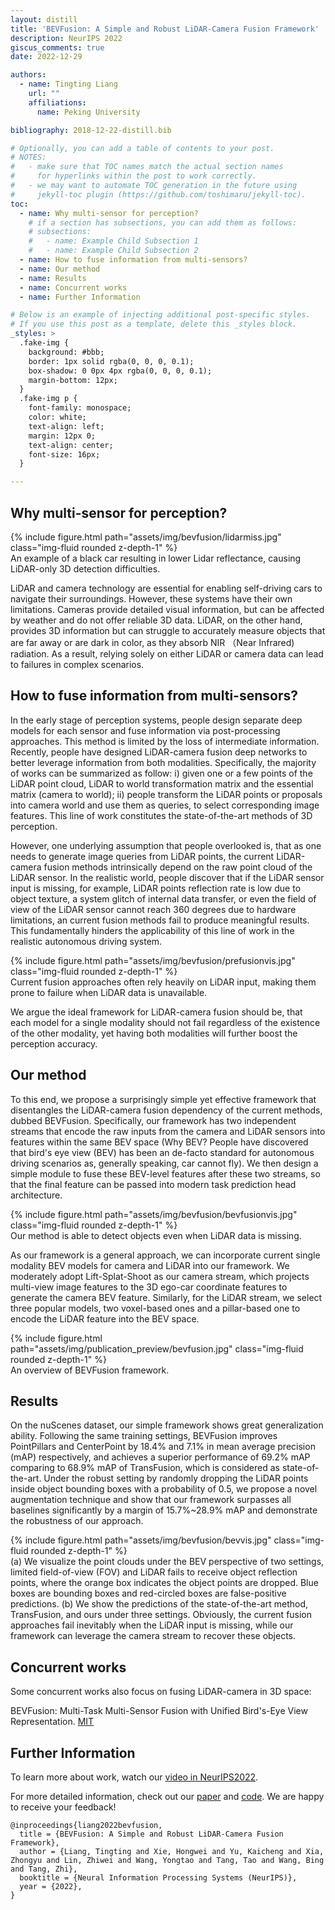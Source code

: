 ```yaml
---
layout: distill
title: 'BEVFusion: A Simple and Robust LiDAR-Camera Fusion Framework'
description: NeurIPS 2022
giscus_comments: true
date: 2022-12-29

authors:
  - name: Tingting Liang
    url: ""
    affiliations:
      name: Peking University

bibliography: 2018-12-22-distill.bib

# Optionally, you can add a table of contents to your post.
# NOTES:
#   - make sure that TOC names match the actual section names
#     for hyperlinks within the post to work correctly.
#   - we may want to automate TOC generation in the future using
#     jekyll-toc plugin (https://github.com/toshimaru/jekyll-toc).
toc:
  - name: Why multi-sensor for perception?
    # if a section has subsections, you can add them as follows:
    # subsections:
    #   - name: Example Child Subsection 1
    #   - name: Example Child Subsection 2
  - name: How to fuse information from multi-sensors?
  - name: Our method
  - name: Results
  - name: Concurrent works
  - name: Further Information

# Below is an example of injecting additional post-specific styles.
# If you use this post as a template, delete this _styles block.
_styles: >
  .fake-img {
    background: #bbb;
    border: 1px solid rgba(0, 0, 0, 0.1);
    box-shadow: 0 0px 4px rgba(0, 0, 0, 0.1);
    margin-bottom: 12px;
  }
  .fake-img p {
    font-family: monospace;
    color: white;
    text-align: left;
    margin: 12px 0;
    text-align: center;
    font-size: 16px;
  }

---
```


## Why multi-sensor for perception?

<div class="row mt-3">
    <div class="col-sm mt-3 mt-md-0">
        {% include figure.html path="assets/img/bevfusion/lidarmiss.jpg" class="img-fluid rounded z-depth-1" %}
    </div>
</div>
<div class="caption">
    An example of a black car resulting in lower Lidar reflectance, causing LiDAR-only 3D detection difficulties.
</div>

LiDAR and camera technology are essential for enabling self-driving cars to navigate their surroundings. However, these systems have their own limitations. Cameras provide detailed visual information, but can be affected by weather and do not offer reliable 3D data. LiDAR, on the other hand, provides 3D information but can struggle to accurately measure objects that are far away or are dark in color, as they absorb NIR （Near Infrared) radiation. As a result, relying solely on either LiDAR or camera data can lead to failures in complex scenarios.


## How to fuse information from multi-sensors?

In the early stage of perception systems, people design separate deep models for each sensor and fuse information via post-processing approaches. This method is limited by the loss of intermediate information. Recently, people have designed LiDAR-camera fusion deep networks to better leverage information from both modalities. Specifically, the majority of works can be summarized as follow: i) given one or a few points of the LiDAR point cloud, LiDAR to world transformation matrix and the essential matrix (camera to world); ii) people transform the LiDAR points or proposals into camera world and use them as queries, to select corresponding image features. 
This line of work constitutes the state-of-the-art methods of 3D perception.

However, one underlying assumption that people overlooked is, that as one needs to generate image queries from LiDAR points, the current LiDAR-camera fusion methods intrinsically depend on the raw point cloud of the LiDAR sensor. In the realistic world, people discover that if the LiDAR sensor input is missing, for example, LiDAR points reflection rate is low due to object texture, a system glitch of internal data transfer, or even the field of view of the LiDAR sensor cannot reach 360 degrees due to hardware limitations, an current fusion methods fail to produce meaningful results. This fundamentally hinders the applicability of this line of work in the realistic autonomous driving system. 

<div class="row mt-3">
    <div class="col-sm mt-3 mt-md-0">
        {% include figure.html path="assets/img/bevfusion/prefusionvis.jpg" class="img-fluid rounded z-depth-1" %}
    </div>
</div>
<div class="caption">
    Current fusion approaches often rely heavily on LiDAR input, making them prone to failure when LiDAR data is unavailable.
</div>

We argue the ideal framework for LiDAR-camera fusion should be, that each model for a single modality should not fail regardless of the existence of the other modality, yet having both modalities will further boost the perception accuracy. 

## Our method

To this end, we propose a surprisingly simple yet effective framework that disentangles the LiDAR-camera fusion dependency of the current methods, dubbed BEVFusion. Specifically,  our framework has two independent streams that encode the raw inputs from the camera and LiDAR sensors into features within the same BEV space (Why BEV? People have discovered that bird's eye view (BEV) has been an de-facto standard for autonomous driving scenarios as, generally speaking, car cannot fly). We then design a simple module to fuse these BEV-level features after these two streams, so that the final feature can be passed into modern task prediction head architecture.

<div class="row mt-3">
    <div class="col-sm mt-3 mt-md-0">
        {% include figure.html path="assets/img/bevfusion/bevfusionvis.jpg" class="img-fluid rounded z-depth-1" %}
    </div>
</div>
<div class="caption">
    Our method is able to detect objects even when LiDAR data is missing.
</div>

As our framework is a general approach, we can incorporate current single modality BEV models for camera and LiDAR into our framework.  We moderately adopt Lift-Splat-Shoot as our camera stream, which projects multi-view image features to the 3D ego-car coordinate features to generate the camera BEV feature. Similarly, for the LiDAR stream,  we select three popular models, two voxel-based ones and a pillar-based one to encode the LiDAR feature into the BEV space. 

<div class="row mt-3">
    <div class="col-sm mt-3 mt-md-0">
        {% include figure.html path="assets/img/publication_preview/bevfusion.jpg" class="img-fluid rounded z-depth-1" %}
    </div>
</div>
<div class="caption">
    An overview of BEVFusion framework. 
</div>

<!-- This theme supports rendering beautiful math in inline and display modes using [MathJax 3](https://www.mathjax.org/) engine.
You just need to surround your math expression with `$$`, like `$$ E = mc^2 $$`.
If you leave it inside a paragraph, it will produce an inline expression, just like $$ E = mc^2 $$.

To use display mode, again surround your expression with `$$` and place it as a separate paragraph.
Here is an example:

$$
\left( \sum_{k=1}^n a_k b_k \right)^2 \leq \left( \sum_{k=1}^n a_k^2 \right) \left( \sum_{k=1}^n b_k^2 \right)
$$

Note that MathJax 3 is [a major re-write of MathJax](https://docs.mathjax.org/en/latest/upgrading/whats-new-3.0.html) that brought a significant improvement to the loading and rendering speed, which is now [on par with KaTeX](http://www.intmath.com/cg5/katex-mathjax-comparison.php). -->



## Results

On the nuScenes dataset, our simple framework shows great generalization ability. Following the same training settings, BEVFusion improves PointPillars and CenterPoint by 18.4% and 7.1% in mean average precision (mAP) respectively, and achieves a superior performance of 69.2% mAP comparing to 68.9% mAP of TransFusion, which is considered as state-of-the-art. Under the robust setting by randomly dropping the LiDAR points inside object bounding boxes with a probability of 0.5, we propose a novel augmentation technique and show that our framework surpasses all baselines significantly by a margin of 15.7%~28.9%  mAP and demonstrate the robustness of our approach. 

<div class="row mt-3">
    <div class="col-sm mt-3 mt-md-0">
        {% include figure.html path="assets/img/bevfusion/bevvis.jpg" class="img-fluid rounded z-depth-1" %}
    </div>
</div>
<div class="caption">
    (a) We visualize the point clouds under the BEV perspective of two settings,  limited field-of-view (FOV) and LiDAR fails to receive object reflection points, where the orange box indicates the object points are dropped. 
	Blue boxes are bounding boxes and red-circled boxes are false-positive predictions. 
	(b) We show the predictions of the state-of-the-art method, TransFusion, and ours under three settings. Obviously, the current fusion approaches fail inevitably when the LiDAR input is missing, while our framework can leverage the camera stream to recover these objects.
</div>

## Concurrent works
Some concurrent works also focus on fusing LiDAR-camera in 3D space:

BEVFusion: Multi-Task Multi-Sensor Fusion with Unified Bird's-Eye View Representation. [MIT](https://bevfusion.mit.edu/)


## Further Information

To learn more about work, watch our [video in NeurIPS2022](https://neurips.cc/virtual/2022/poster/55002).

For more detailed information, check out our [paper](https://arxiv.org/abs/2205.13790) and [code](https://github.com/ADLab-AutoDrive/BEVFusion). We are happy to receive your feedback!

```
@inproceedings{liang2022bevfusion,
  title = {BEVFusion: A Simple and Robust LiDAR-Camera Fusion Framework},
  author = {Liang, Tingting and Xie, Hongwei and Yu, Kaicheng and Xia, Zhongyu and Lin, Zhiwei and Wang, Yongtao and Tang, Tao and Wang, Bing and Tang, Zhi},
  booktitle = {Neural Information Processing Systems (NeurIPS)},
  year = {2022},
}
```

